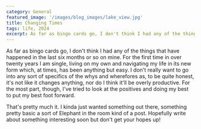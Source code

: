 ```yaml
---
category: General
featured_image: '/images/blog_images/lake_view.jpg'
title: Changing Times
tags: life, 2024
excerpt: As far as bingo cards go, I don't think I had any of the things that have happened in the last six months or so on mine. For the first time in over twenty years I am single and living on my own and navigating my life in its new form which, at times, has been anything but easy. I don't really want to go into any sort of specifics of the whys and wherefores as, to be quite honest, it's not like it change anything, nor do I think it'll be overly productive. For the most part, though, I've tried to look at the positives and doing my best to put my best foot forward.
---
```

As far as bingo cards go, I don't think I had any of the things that have happened in the last six months or so on mine. For the first time in over twenty years I am single, living on my own and navigating my life in its new form which, at times, has been anything but easy. I don't really want to go into any sort of specifics of the whys and wherefores as, to be quite honest, it's not like it changes anything, nor do I think it'll be overly productive. For the most part, though, I've tried to look at the positives and doing my best to put my best foot forward.

That's pretty much it. I kinda just wanted something out there, something pretty basic a sort of Elephant in the room kind of a post. Hopefully write about something interesting soon but don't get your hopes up!
